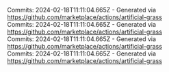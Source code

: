 Commits: 2024-02-18T11:11:04.665Z - Generated via https://github.com/marketplace/actions/artificial-grass
<br>
Commits: 2024-02-18T11:11:04.665Z - Generated via https://github.com/marketplace/actions/artificial-grass
<br>
Commits: 2024-02-18T11:11:04.665Z - Generated via https://github.com/marketplace/actions/artificial-grass
<br>
Commits: 2024-02-18T11:11:04.665Z - Generated via https://github.com/marketplace/actions/artificial-grass
<br>
